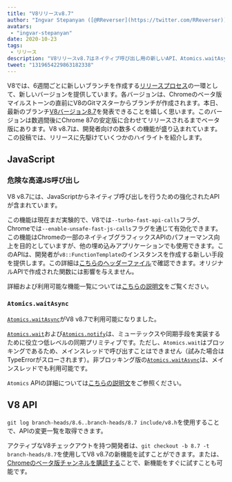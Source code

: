 ```yaml
---
title: "V8リリースv8.7"
author: "Ingvar Stepanyan ([@RReverser](https://twitter.com/RReverser)), V8の旗手"
avatars: 
 - "ingvar-stepanyan"
date: 2020-10-23
tags: 
 - リリース
description: "V8リリースv8.7はネイティブ呼び出し用の新しいAPI、Atomics.waitAsync、バグ修正、パフォーマンス改善をもたらします。"
tweet: "1319654229863182338"
---
```

V8では、6週間ごとに新しいブランチを作成する[リリースプロセス](https://v8.dev/docs/release-process)の一環として、新しいバージョンを提供しています。各バージョンは、Chromeのベータ版マイルストーンの直前にV8のGitマスターからブランチが作成されます。本日、最新のブランチ[V8バージョン8.7](https://chromium.googlesource.com/v8/v8.git/+log/branch-heads/8.7)を発表できることを嬉しく思います。このバージョンは数週間後にChrome 87の安定版に合わせてリリースされるまでベータ版にあります。V8 v8.7は、開発者向けの数多くの機能が盛り込まれています。この投稿では、リリースに先駆けていくつかのハイライトを紹介します。

<!--truncate-->
## JavaScript

### 危険な高速JS呼び出し

V8 v8.7には、JavaScriptからネイティブ呼び出しを行うための強化されたAPIが含まれています。

この機能は現在まだ実験的で、V8では`--turbo-fast-api-calls`フラグ、Chromeでは`--enable-unsafe-fast-js-calls`フラグを通じて有効化できます。この機能はChromeの一部のネイティブグラフィックスAPIのパフォーマンス向上を目的としていますが、他の埋め込みアプリケーションでも使用できます。このAPIは、開発者が`v8::FunctionTemplate`のインスタンスを作成する新しい手段を提供します。この詳細は[こちらのヘッダーファイル](https://source.chromium.org/chromium/chromium/src/+/master:v8/include/v8-fast-api-calls.h)で確認できます。オリジナルAPIで作成された関数には影響を与えません。

詳細および利用可能な機能一覧については[こちらの説明文](https://docs.google.com/document/d/1nK6oW11arlRb7AA76lJqrBIygqjgdc92aXUPYecc9dU/edit?usp=sharing)をご覧ください。

### `Atomics.waitAsync`

[`Atomics.waitAsync`](https://github.com/tc39/proposal-atomics-wait-async/blob/master/PROPOSAL.md)がV8 v8.7で利用可能になりました。

[`Atomics.wait`](https://developer.mozilla.org/en-US/docs/Web/JavaScript/Reference/Global_Objects/Atomics/wait)および[`Atomics.notify`](https://developer.mozilla.org/en-US/docs/Web/JavaScript/Reference/Global_Objects/Atomics/notify)は、ミューテックスや同期手段を実装するために役立つ低レベルの同期プリミティブです。ただし、`Atomics.wait`はブロッキングであるため、メインスレッドで呼び出すことはできません（試みた場合はTypeErrorがスローされます）。非ブロッキング版の[`Atomics.waitAsync`](https://github.com/tc39/proposal-atomics-wait-async/blob/master/PROPOSAL.md)は、メインスレッドでも利用可能です。

`Atomics` APIの詳細については[こちらの説明文](https://v8.dev/features/atomics)をご参照ください。

## V8 API

`git log branch-heads/8.6..branch-heads/8.7 include/v8.h`を使用することで、APIの変更一覧を取得できます。

アクティブなV8チェックアウトを持つ開発者は、`git checkout -b 8.7 -t branch-heads/8.7`を使用してV8 v8.7の新機能を試すことができます。または、[Chromeのベータ版チャンネルを購読する](https://www.google.com/chrome/browser/beta.html)ことで、新機能をすぐに試すことも可能です。
